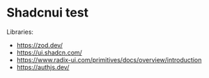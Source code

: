 # Shadcnui test

Libraries:

* https://zod.dev/
* https://ui.shadcn.com/
* https://www.radix-ui.com/primitives/docs/overview/introduction
* https://authjs.dev/